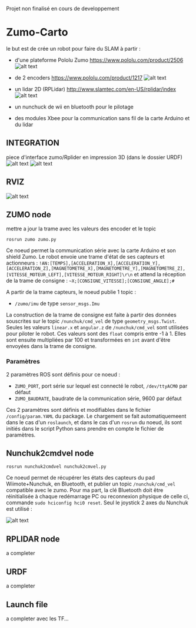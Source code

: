 Projet non finalisé en cours de developpement
# Zumo-Carto
le but est de crée un robot pour faire du SLAM à partir :

- d'une plateforme Pololu Zumo
<https://www.pololu.com/product/2506>
![alt text](https://a.pololu-files.com/picture/0J4110.1200.jpg?a2562fe9f34e986d0d194118dcff0d58)

-  de 2 encoders
<https://www.pololu.com/product/1217>
![alt text](https://a.pololu-files.com/picture/0J1201.1200.jpg?3efcdf66aef803038c8ce0035cd380fc)

- un lidar 2D (RPLidar)
<http://www.slamtec.com/en-US/rplidar/index>
![alt text](http://www.slamtec.com/static/media/2014/09/rplidar_overview.jpg)

- un nunchuck de wii en bluetooth pour le pilotage

- des modules Xbee pour la communication sans fil de la carte Arduino et du lidar

## INTEGRATION
piece d'interface zumo/Rplider en impression 3D (dans le dossier URDF)
![alt text](https://github.com/Rastafouille/Zumo-Carto/raw/master/galerie/3D.jpg)
![alt text](https://github.com/Rastafouille/Zumo-Carto/raw/master/galerie/robot.jpg)

## RVIZ
![alt text](https://github.com/Rastafouille/Zumo-Carto/raw/master/galerie/rviz2.png)

## ZUMO node 
mettre a jour la trame avec les valeurs des encoder et le topic

	rosrun zumo zumo.py
Ce noeud permet la communication série avec la carte Arduino et son shield Zumo.
Le robot envoie une trame d'état de ses capteurs et actionneurs :
`!AN:[TEMPS],[ACCELERATION_X],[ACCELERATION_Y],[ACCELERATION_Z],[MAGNETOMETRE_X],[MAGNETOMETRE_Y],[MAGNETOMETRE_Z],[VITESSE_MOTEUR_LEFT],[VITESSE_MOTEUR_RIGHT]\r\n`
et attend la réception de la trame de consigne :
`~X;[CONSIGNE_VITESSE];[CONSIGNE_ANGLE];#`

A partir de la trame capteurs, le noeud publie 1 topic :
- `/zumo/imu` de type `sensor_msgs.Imu`


La construction de la trame de consigne est faite à partir des données souscrites sur le topic `/nunchuk/cmd_vel` de type `geometry_msgs.Twist`. Seules les valeurs `linear.x` et `angular.z` de `/nunchuk/cmd_vel` sont utilisées pour piloter le robot. Ces valeurs sont des `float` compris entre -1 à 1. Elles sont ensuite multipliées par 100 et transformées en `int` avant d'être envoyées dans la trame de consigne.

### Paramètres
2 paramètres ROS sont définis pour ce noeud :

- `ZUMO_PORT`, port série sur lequel est connecté le robot, `/dev/ttyACM0` par défaut
- `ZUMO_BAUDRATE`, baudrate de la communication série, 9600 par défaut

Ces 2 paramètres sont définis et modifiables dans le fichier `/config/param.YAML` du package. Le chargement se fait automatiquemeent dans le cas d'un `roslaunch`, et dans le cas d'un `rosrun` du noeud, ils sont initiés dans le script Python sans prendre en compte le fichier de paramètres.

## Nunchuk2cmdvel node 
	rosrun nunchuk2cmdvel nunchuk2cmvel.py
Ce noeud permet de récupérer les états des capteurs du pad Wiimote+Nunchuk, en Bluetooth, et publier un topic `/nunchuk/cmd_vel` compatible avec le zumo.
Pour ma part, la clé Bluetooth doit être réinitialisée à chaque redémarrage PC ou reconnexion physique de celle ci, commande `sudo hciconfig hci0 reset`.
Seul le joystick 2 axes du Nunchuk est utilisé :

![alt text](https://agita/cea-robotics/ros-zumo/raw/master/Galerie/pilotage.png)


## RPLIDAR node
a completer

## URDF
a completer

## Launch file
a completer avec les TF...






 